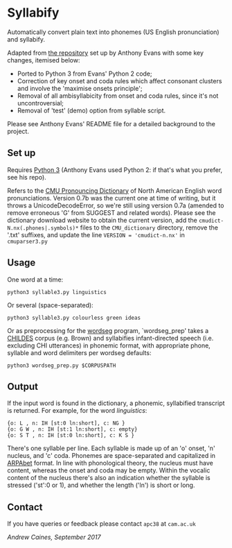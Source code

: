 # Syllabify

Automatically convert plain text into phonemes (US English pronunciation) and syllabify.

Adapted from [the repository](https://github.com/anthonysgevans/syllabify) set up by Anthony Evans with some key changes, itemised below:

* Ported to Python 3 from Evans' Python 2 code;
* Correction of key onset and coda rules which affect consonant clusters and involve the 'maximise onsets principle';
* Removal of all ambisyllabicity from onset and coda rules, since it's not uncontroversial;
* Removal of 'test' (demo) option from syllable script.

Please see Anthony Evans' README file for a detailed background to the project.


## Set up

Requires [Python 3](https://www.python.org/downloads) (Anthony Evans used Python 2: if that's what you prefer, see his repo).

Refers to the [CMU Pronouncing Dictionary](http://www.speech.cs.cmu.edu/cgi-bin/cmudict) of North American English word pronunciations. Version 0.7b was the current one at time of writing, but it throws a UnicodeDecodeError, so we're still using version 0.7a (amended to remove erroneous 'G' from SUGGEST and related words). Please see the dictionary download website to obtain the current version, add the `cmudict-N.nx(.phones|.symbols)*` files to the `CMU_dictionary` directory, remove the '.txt' suffixes, and update the line `VERSION = 'cmudict-n.nx'` in `cmuparser3.py`


## Usage

One word at a time:
```
python3 syllable3.py linguistics
```

Or several (space-separated):
```
python3 syllable3.py colourless green ideas
```

Or as preprocessing for the [wordseg](http://wordseg.readthedocs.io) program, `wordseg_prep' takes a [CHILDES](http://childes.talkbank.org) corpus (e.g. Brown) and syllabifies infant-directed speech (i.e. excluding CHI utterances) in phonemic format, with appropriate phone, syllable and word delimiters per wordseg defaults:
```
python3 wordseg_prep.py $CORPUSPATH
```


## Output

If the input word is found in the dictionary, a phonemic, syllabified transcript is returned. For example, for the word _linguistics_:
```
{o: L , n: IH [st:0 ln:short], c: NG }
{o: G W , n: IH [st:1 ln:short], c: empty}
{o: S T , n: IH [st:0 ln:short], c: K S }
```
There's one syllable per line. Each syllable is made up of an 'o' onset, 'n' nucleus, and 'c' coda. Phonemes are space-separated and capitalized in [ARPAbet](https://en.wikipedia.org/wiki/ARPABET) format. In line with phonological theory, the nucleus must have content, whereas the onset and coda may be empty. Within the vocalic content of the nucleus there's also an indication whether the syllable is stressed ('st':0 or 1), and whether the length ('ln') is short or long.


## Contact

If you have queries or feedback please contact `apc38` at `cam.ac.uk`

_Andrew Caines, September 2017_

